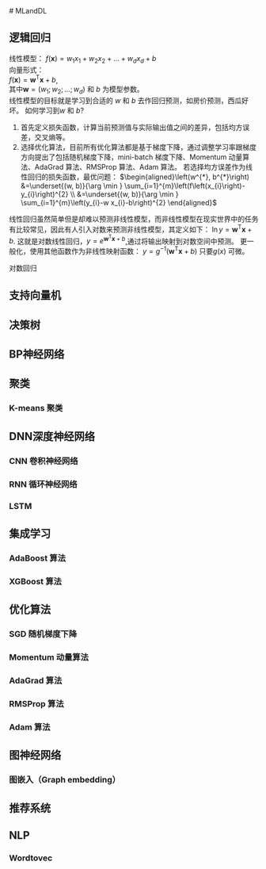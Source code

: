 <head>
    <script src="https://cdn.mathjax.org/mathjax/latest/MathJax.js?config=TeX-AMS-MML_HTMLorMML" type="text/javascript"></script>
    <script type="text/x-mathjax-config">
        MathJax.Hub.Config({
            tex2jax: {
            skipTags: ['script', 'noscript', 'style', 'textarea', 'pre'],
            inlineMath: [['$','$']]
            }
        });
    </script>
</head>
# MLandDL

## 逻辑回归
线性模型：
$f(\boldsymbol{x})=w_{1} x_{1}+w_{2} x_{2}+\ldots+w_{d} x_{d}+b$   
向量形式：   
$f(\boldsymbol{x})=\boldsymbol{w}^{\mathrm{T}} \boldsymbol{x}+b$,  
其中$\boldsymbol{w}=\left(w_{1} ; w_{2} ; \ldots ; w_{d}\right)$ 和 $b$ 为模型参数。   
线性模型的目标就是学习到合适的 $w$ 和 $b$ 去作回归预测，如房价预测，西瓜好坏。
如何学习到$w$ 和 $b$? 
1. 首先定义损失函数，计算当前预测值与实际输出值之间的差异，包括均方误差，交叉熵等。   
2. 选择优化算法，目前所有优化算法都是基于梯度下降，通过调整学习率跟梯度方向提出了包括随机梯度下降，mini-batch 梯度下降、Momentum 动量算法、AdaGrad 算法、RMSProp 算法、Adam 算法。
若选择均方误差作为线性回归的损失函数，最优问题：
$\begin{aligned}\left(w^{*}, b^{*}\right) &=\underset{(w, b)}{\arg \min } \sum_{i=1}^{m}\left(f\left(x_{i}\right)-y_{i}\right)^{2} \\ &=\underset{(w, b)}{\arg \min } \sum_{i=1}^{m}\left(y_{i}-w x_{i}-b\right)^{2} \end{aligned}$

线性回归虽然简单但是却难以预测非线性模型，而非线性模型在现实世界中的任务有比较常见，因此有人引入对数来预测非线性模型，其定义如下：
$\ln y=\boldsymbol{w}^{\mathrm{T}} \boldsymbol{x}+b$.
这就是对数线性回归，$y=e^{\boldsymbol{w}^{\mathrm{T}} \boldsymbol{x}+b}$,通过将输出映射到对数空间中预测。
更一般化，使用其他函数作为非线性映射函数：
$y=g^{-1}\left(\boldsymbol{w}^{\mathrm{T}} \boldsymbol{x}+b\right)$
只要$g(x)$ 可微。

对数回归

## 支持向量机

## 决策树

## BP神经网络

## 聚类

### K-means 聚类

## DNN深度神经网络
### CNN 卷积神经网络

### RNN 循环神经网络

### LSTM

## 集成学习

### AdaBoost 算法

### XGBoost 算法

## 优化算法

### SGD 随机梯度下降

### Momentum 动量算法

### AdaGrad 算法

### RMSProp 算法

### Adam 算法

## 图神经网络

### 图嵌入（Graph embedding）

## 推荐系统

## NLP

### Wordtovec

